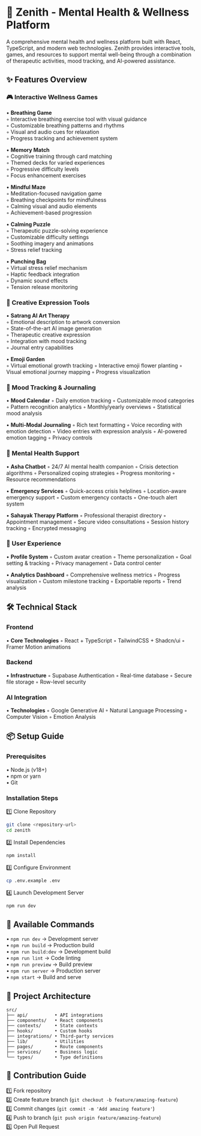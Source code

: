 # 🌟 Zenith - Mental Health & Wellness Platform

A comprehensive mental health and wellness platform built with React, TypeScript, and modern web technologies. Zenith provides interactive tools, games, and resources to support mental well-being through a combination of therapeutic activities, mood tracking, and AI-powered assistance.

## ✨ Features Overview

### 🎮 Interactive Wellness Games

• **Breathing Game**  
	◦ Interactive breathing exercise tool with visual guidance  
	◦ Customizable breathing patterns and rhythms  
	◦ Visual and audio cues for relaxation  
	◦ Progress tracking and achievement system  

• **Memory Match**  
	◦ Cognitive training through card matching  
	◦ Themed decks for varied experiences  
	◦ Progressive difficulty levels  
	◦ Focus enhancement exercises  


• **Mindful Maze**  
	◦ Meditation-focused navigation game  
	◦ Breathing checkpoints for mindfulness  
	◦ Calming visual and audio elements  
	◦ Achievement-based progression  

• **Calming Puzzle**  
	◦ Therapeutic puzzle-solving experience  
	◦ Customizable difficulty settings  
	◦ Soothing imagery and animations  
	◦ Stress relief tracking  

• **Punching Bag**  
	◦ Virtual stress relief mechanism  
	◦ Haptic feedback integration  
	◦ Dynamic sound effects  
	◦ Tension release monitoring  

### 🎨 Creative Expression Tools

• **Satrang AI Art Therapy**  
	◦ Emotional description to artwork conversion  
	◦ State-of-the-art AI image generation  
	◦ Therapeutic creative expression  
	◦ Integration with mood tracking  
	◦ Journal entry capabilities

• **Emoji Garden**  
	◦ Virtual emotional growth tracking
	◦ Interactive emoji flower planting
	◦ Visual emotional journey mapping
	◦ Progress visualization

### 📝 Mood Tracking & Journaling

• **Mood Calendar**
	◦ Daily emotion tracking
	◦ Customizable mood categories
	◦ Pattern recognition analytics
	◦ Monthly/yearly overviews
	◦ Statistical mood analysis

• **Multi-Modal Journaling**
	◦ Rich text formatting
	◦ Voice recording with emotion detection
	◦ Video entries with expression analysis
	◦ AI-powered emotion tagging
	◦ Privacy controls

### 💬 Mental Health Support

• **Asha Chatbot**
	◦ 24/7 AI mental health companion
	◦ Crisis detection algorithms
	◦ Personalized coping strategies
	◦ Progress monitoring
	◦ Resource recommendations

• **Emergency Services**
	◦ Quick-access crisis helplines
	◦ Location-aware emergency support
	◦ Custom emergency contacts
	◦ One-touch alert system

• **Sahayak Therapy Platform**
	◦ Professional therapist directory
	◦ Appointment management
	◦ Secure video consultations
	◦ Session history tracking
	◦ Encrypted messaging

### 👤 User Experience

• **Profile System**
	◦ Custom avatar creation
	◦ Theme personalization
	◦ Goal setting & tracking
	◦ Privacy management
	◦ Data control center

• **Analytics Dashboard**
	◦ Comprehensive wellness metrics
	◦ Progress visualization
	◦ Custom milestone tracking
	◦ Exportable reports
	◦ Trend analysis

## 🛠️ Technical Stack

### Frontend
• **Core Technologies**
	◦ React + TypeScript
	◦ TailwindCSS + Shadcn/ui
	◦ Framer Motion animations

### Backend
• **Infrastructure**
	◦ Supabase Authentication
	◦ Real-time database
	◦ Secure file storage
	◦ Row-level security

### AI Integration
• **Technologies**
	◦ Google Generative AI
	◦ Natural Language Processing
	◦ Computer Vision
	◦ Emotion Analysis


## 📦 Setup Guide

### Prerequisites
• Node.js (v18+)  
• npm or yarn  
• Git

### Installation Steps

1️⃣ Clone Repository
```bash
git clone <repository-url>
cd zenith
```

2️⃣ Install Dependencies
```bash
npm install
```

3️⃣ Configure Environment
```bash
cp .env.example .env
```

4️⃣ Launch Development Server
```bash
npm run dev
```

## 📜 Available Commands

• `npm run dev` → Development server  
• `npm run build` → Production build  
• `npm run build:dev` → Development build  
• `npm run lint` → Code linting  
• `npm run preview` → Build preview  
• `npm run server` → Production server  
• `npm start` → Build and serve

## 📁 Project Architecture

```
src/
├── api/          • API integrations
├── components/   • React components
├── contexts/     • State contexts
├── hooks/        • Custom hooks
├── integrations/ • Third-party services
├── lib/          • Utilities
├── pages/        • Route components
├── services/     • Business logic
└── types/        • Type definitions
```

## 🤝 Contribution Guide

1️⃣ Fork repository  
2️⃣ Create feature branch (`git checkout -b feature/amazing-feature`)  
3️⃣ Commit changes (`git commit -m 'Add amazing feature'`)  
4️⃣ Push to branch (`git push origin feature/amazing-feature`)  
5️⃣ Open Pull Request

